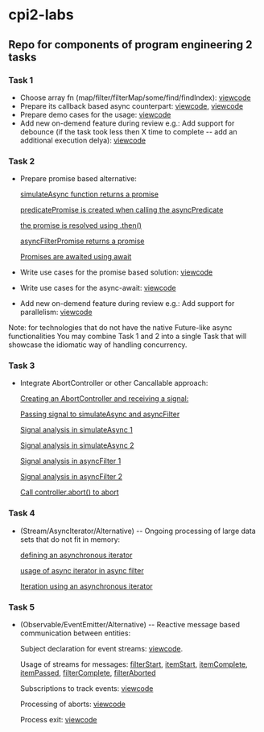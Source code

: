 # cpi2-labs
## Repo for components of program engineering 2 tasks ##


### Task 1 ###
  * Choose array fn (map/filter/filterMap/some/find/findIndex): [viewcode](https://github.com/YKantur/cpi2-labs/blob/main/task1.js#L8-L11)
  * Prepare its callback based async counterpart: [viewcode](https://github.com/YKantur/cpi2-labs/blob/main/task1.js#L1-L6), [viewcode](https://github.com/YKantur/cpi2-labs/blob/main/task1.js#L8-L38)
  * Prepare demo cases for the usage: [viewcode](https://github.com/YKantur/cpi2-labs/blob/main/task1.js#L40-L69)
  * Add new on-demend feature during review
    e.g.: Add support for debounce (if the task took less then X time to
    complete -- add an additional execution delya): [viewcode](https://github.com/YKantur/cpi2-labs/blob/main/task1.js#L40-L54)

### Task 2 ###
  * Prepare promise based alternative:

    [simulateAsync function returns a promise](https://github.com/YKantur/cpi2-labs/blob/main/task2.js#L1-L7)

    [predicatePromise is created when calling the asyncPredicate](https://github.com/YKantur/cpi2-labs/blob/main/task2.js#L39)

    [the promise is resolved using .then()](https://github.com/YKantur/cpi2-labs/blob/main/task2.js#L50-L54)

    [asyncFilterPromise returns a promise](https://github.com/YKantur/cpi2-labs/blob/main/task2.js#L69-L78)

    [Promises are awaited using await](https://github.com/YKantur/cpi2-labs/blob/main/task2.js#L106-L113)
    
  * Write use cases for the promise based solution: [viewcode](https://github.com/YKantur/cpi2-labs/blob/main/task2.js#L65-L100)
  * Write use cases for the async-await: [viewcode](https://github.com/YKantur/cpi2-labs/blob/main/task2.js#L102-L129)
  * Add new on-demend feature during review
    e.g.: Add support for parallelism: [viewcode](https://github.com/YKantur/cpi2-labs/blob/main/task2.js#L131-L145)

  Note: for technologies that do not have the native Future-like async functionalities
  You may combine Task 1 and 2 into a single Task that will showcase the idiomatic way of handling concurrency.
 
### Task 3 ###
  * Integrate AbortController or other Cancallable approach:
  
    [Creating an AbortController and receiving a signal:](https://github.com/YKantur/cpi2-labs/blob/main/task3.js#L83-L84)

    [Passing signal to simulateAsync and asyncFilter](https://github.com/YKantur/cpi2-labs/blob/main/task3.js#L91)

    [Signal analysis in simulateAsync 1](https://github.com/YKantur/cpi2-labs/blob/main/task3.js#L3-L5)

    [Signal analysis in simulateAsync 2](https://github.com/YKantur/cpi2-labs/blob/main/task3.js#L11-L14)

    [Signal analysis in asyncFilter 1](https://github.com/YKantur/cpi2-labs/blob/main/task3.js#L21-L23)

    [Signal analysis in asyncFilter 2](https://github.com/YKantur/cpi2-labs/blob/main/task3.js#L70-L75)

    [Call controller.abort() to abort](https://github.com/YKantur/cpi2-labs/blob/main/task3.js#L96-L99)

### Task 4 ### 
  * (Stream/AsyncIterator/Alternative) -- Ongoing processing of large data sets that do not fit in memory:

    [defining an asynchronous iterator](https://github.com/YKantur/cpi2-labs/blob/main/task4.js#L12-L14)

    [usage of async iterator in async filter](https://github.com/YKantur/cpi2-labs/blob/main/task4.js#L25)

    [Iteration using an asynchronous iterator](https://github.com/YKantur/cpi2-labs/blob/main/task4.js#L46-L48)

### Task 5 ### 
  * (Observable/EventEmitter/Alternative) -- Reactive message based communication between entities:
  
    Subject declaration for event streams: [viewcode](https://github.com/YKantur/cpi2-labs/blob/main/task5.js#L19-L24).
  
    Usage of streams for messages: [filterStart](https://github.com/YKantur/cpi2-labs/blob/main/task5.js#L26), [itemStart](https://github.com/YKantur/cpi2-labs/blob/main/task5.js#L43), [itemComplete](https://github.com/YKantur/cpi2-labs/blob/main/task5.js#L46), [itemPassed](https://github.com/YKantur/cpi2-labs/blob/main/task5.js#L48), [filterComplete](https://github.com/YKantur/cpi2-labs/blob/main/task5.js#L70), [filterAborted](https://github.com/YKantur/cpi2-labs/blob/main/task5.js#L79)

    Subscriptions to track events: [viewcode](https://github.com/YKantur/cpi2-labs/blob/main/task5.js#L117-L150)
   
    Processing of aborts: [viewcode](https://github.com/YKantur/cpi2-labs/blob/main/task5.js#L77-L82)
   
    Process exit: [viewcode](https://github.com/YKantur/cpi2-labs/blob/main/task5.js#L69-L72)
